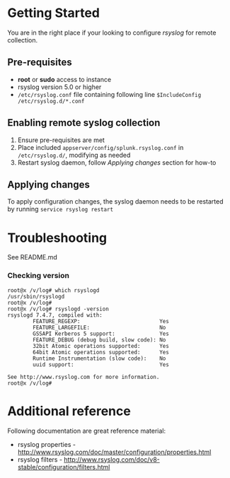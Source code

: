 # Getting Started
You are in the right place if your looking to configure *rsyslog* for remote collection.

## Pre-requisites
* **root** or **sudo** access to instance
* rsyslog version 5.0 or higher
* `/etc/rsyslog.conf` file containing following line `$IncludeConfig /etc/rsyslog.d/*.conf`

## Enabling remote syslog collection
1. Ensure pre-requisites are met
2. Place included `appserver/config/splunk.rsyslog.conf` in `/etc/rsyslog.d/`, modifying as needed
3. Restart syslog daemon, follow *Applying changes* section for how-to

## Applying changes
To apply configuration changes, the syslog daemon needs to be restarted by running `service rsyslog restart`

# Troubleshooting
See README.md

### Checking version
```
root@x /v/log# which rsyslogd
/usr/sbin/rsyslogd
root@x /v/log#
root@x /v/log# rsyslogd -version
rsyslogd 7.4.7, compiled with:
        FEATURE_REGEXP:                         Yes
        FEATURE_LARGEFILE:                      No
        GSSAPI Kerberos 5 support:              Yes
        FEATURE_DEBUG (debug build, slow code): No
        32bit Atomic operations supported:      Yes
        64bit Atomic operations supported:      Yes
        Runtime Instrumentation (slow code):    No
        uuid support:                           Yes

See http://www.rsyslog.com for more information.
root@x /v/log#
```

# Additional reference
Following documentation are great reference material:
* rsyslog properties - http://www.rsyslog.com/doc/master/configuration/properties.html
* rsyslog filters - http://www.rsyslog.com/doc/v8-stable/configuration/filters.html

